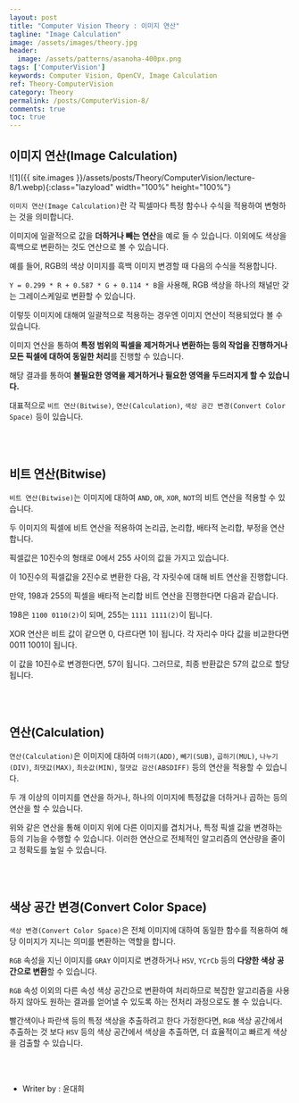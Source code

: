 ```yaml
---
layout: post
title: "Computer Vision Theory : 이미지 연산"
tagline: "Image Calculation"
image: /assets/images/theory.jpg
header:
  image: /assets/patterns/asanoha-400px.png
tags: ['ComputerVision']
keywords: Computer Vision, OpenCV, Image Calculation
ref: Theory-ComputerVision
category: Theory
permalink: /posts/ComputerVision-8/
comments: true
toc: true
---
```


## 이미지 연산(Image Calculation)

![1]({{ site.images }}/assets/posts/Theory/ComputerVision/lecture-8/1.webp){:class="lazyload" width="100%" height="100%"}

`이미지 연산(Image Calculation)`란 각 픽셀마다 특정 함수나 수식을 적용하여 변형하는 것을 의미합니다.

이미지에 일괄적으로 값을 **더하거나 빼는 연산**을 예로 들 수 있습니다. 이외에도 색상을 흑백으로 변환하는 것도 연산으로 볼 수 있습니다.

예를 들어, RGB의 색상 이미지를 흑백 이미지 변경할 때 다음의 수식을 적용합니다.

`Y = 0.299 * R + 0.587 * G + 0.114 * B`을 사용해, RGB 색상을 하나의 채널만 갖는 그레이스케일로 변환할 수 있습니다.

이렇듯 이미지에 대해여 일괄적으로 적용하는 경우엔 이미지 연산이 적용되었다 볼 수 있습니다. 

이미지 연산을 통하여 **특정 범위의 픽셀을 제거하거나 변환하는 등의 작업을 진행하거나 모든 픽셀에 대하여 동일한 처리**를 진행할 수 있습니다.

해당 결과를 통하여 **불필요한 영역을 제거하거나 필요한 영역을 두드러지게 할 수 있습니다.**

대표적으로 `비트 연산(Bitwise)`, `연산(Calculation)`, `색상 공간 변경(Convert Color Space)` 등이 있습니다.

<br>
<br>

## 비트 연산(Bitwise)

`비트 연산(Bitwise)`는 이미지에 대하여 `AND`, `OR`, `XOR`, `NOT`의 비트 연산을 적용할 수 있습니다.

두 이미지의 픽셀에 비트 연산을 적용하여 논리곱, 논리합, 배타적 논리합, 부정을 연산합니다.

픽셀값은 10진수의 형태로 0에서 255 사이의 값을 가지고 있습니다.

이 10진수의 픽셀값을 2진수로 변환한 다음, 각 자릿수에 대해 비트 연산을 진행합니다.

만약, 198과 255의 픽셀을  배타적 논리합 비트 연산을 진행한다면 다음과 같습니다.

198은 `1100 0110(2)`이 되며, 255는 `1111 1111(2)`이 됩니다.

XOR 연산은 비트 값이 같으면 0, 다르다면 1이 됩니다. 각 자리수 마다 값을 비교한다면 0011 1001이 됩니다.

이 값을 10진수로 변경한다면, 57이 됩니다. 그러므로, 최종 반환값은 57의 값으로 할당됩니다.

<br>
<br>

## 연산(Calculation)

`연산(Calculation)`은 이미지에 대하여 `더하기(ADD)`, `빼기(SUB)`, `곱하기(MUL)`, `나누기(DIV)`, `최댓값(MAX)`, `최솟값(MIN)`, `절댓값 감산(ABSDIFF)` 등의 연산을 적용할 수 있습니다.

두 개 이상의 이미지를 연산을 하거나, 하나의 이미지에 특정값을 더하거나 곱하는 등의 연산을 할 수 있습니다.

위와 같은 연산을 통해 이미지 위에 다른 이미지를 겹치거나, 특정 픽셀 값을 변경하는 등의 기능을 수행할 수 있습니다. 이러한 연산으로 전체적인 알고리즘의 연산량을 줄이고 정확도를 높일 수 있습니다.

<br>
<br>

## 색상 공간 변경(Convert Color Space)

`색상 변경(Convert Color Space)`은 전체 이미지에 대하여 동일한 함수를 적용하여 해당 이미지가 지니는 의미를 변환하는 역할을 합니다.

`RGB` 속성을 지닌 이미지를 `GRAY` 이미지로 변경하거나 `HSV`, `YCrCb` 등의 **다양한 색상 공간으로 변환**할 수 있습니다.

`RGB` 속성 이외의 다른 속성 색상 공간으로 변환하여 처리하므로 복잡한 알고리즘을 사용하지 않아도 원하는 결과를 얻어낼 수 있도록 하는 전처리 과정으로도 볼 수 있습니다.

빨간색이나 파란색 등의 특정 색상을 추출하려고 한다 가정한다면, `RGB` 색상 공간에서 추출하는 것 보다 `HSV` 등의 색상 공간에서 색상을 추출하면, 더 효율적이고 빠르게 색상을 검출할 수 있습니다.

<br>
<br>

* Writer by : 윤대희
